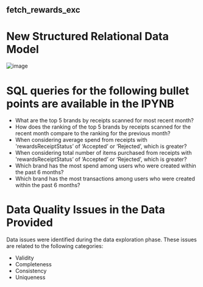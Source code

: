 ## fetch_rewards_exc
# New Structured Relational Data Model
![image](https://github.com/user-attachments/assets/aa6575bc-266c-41de-9e9f-941d182775a8)

# SQL queries for the following bullet points are available in the IPYNB
- What are the top 5 brands by receipts scanned for most recent month?
- How does the ranking of the top 5 brands by receipts scanned for the recent month compare to the ranking for the previous month?
- When considering average spend from receipts with 'rewardsReceiptStatus’ of ‘Accepted’ or ‘Rejected’, which is greater?
- When considering total number of items purchased from receipts with 'rewardsReceiptStatus’ of ‘Accepted’ or ‘Rejected’, which is greater?
- Which brand has the most spend among users who were created within the past 6 months?
- Which brand has the most transactions among users who were created within the past 6 months?

# Data Quality Issues in the Data Provided
Data issues were identified during the data exploration phase. These issues are related to the following categories:
- Validity
- Completeness
- Consistency
- Uniqueness
